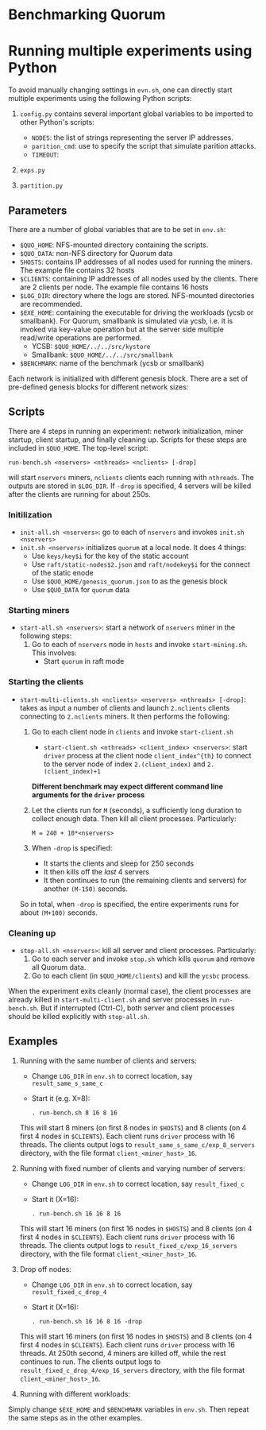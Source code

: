 # Benchmarking Quorum

# Running multiple experiments using Python

To avoid manually changing settings in `evn.sh`, one can directly start multiple experiments using the
following Python scripts:

1. `config.py` contains several important global variables to be imported to other Python's scripts:
      + `NODES`: the list of strings representing the server IP addresses.
      + `parition_cmd`: use to specify the script that simulate parition attacks. 
      + `TIMEOUT`: 

1. `exps.py` 

2. `partition.py`

## Parameters
There are a number of global variables that are to be set in `env.sh`:
+ `$QUO_HOME`: NFS-mounted directory containing the scripts.
+ `$QUO_DATA`: non-NFS directory for Quorum data
+ `SHOSTS`: contains IP addresses of all nodes used for running the miners. The
example file contains 32 hosts 
+ `$CLIENTS`: containing IP addresses of all nodes used by the clients. There are 2 clients per
node. The example file contains 16 hosts
+ `$LOG_DIR`: directory where the logs are stored. NFS-mounted directories are recommended.  
+ `$EXE_HOME`: containing the executable for driving the workloads (ycsb or smallbank). For Quorum, smallbank
is simulated via ycsb, i.e. it is invoked via key-value operation but at the server side multiple read/write
operations are performed. 
    + YCSB: `$QUO_HOME/../../src/kystore`
    + Smallbank: `$QUO_HOME/../../src/smallbank`
+ `$BENCHMARK`: name of the benchmark (ycsb or smallbank)

Each network is initialized with different genesis block. There are a set of pre-defined genesis blocks for
different network sizes:

## Scripts
There are 4 steps in running an experiment: network initialization, miner startup, client startup, and finally
cleaning up. Scripts for these steps are included in `$QUO_HOME`. The top-level script:

    run-bench.sh <nservers> <nthreads> <nclients> [-drop]

will start `nservers` miners, `nclients` clients each running with `nthreads`. The outputs are stored in
`$LOG_DIR`. If `-drop` is specified, 4 servers will be killed after the clients are running for about 250s.  

### Initilization
+ `init-all.sh <nservers>`: go to each of `nservers` and invokes `init.sh <nservers>`
+ `init.sh <nservers>` initializes `quorum` at a local node. It does 4 things:
    + Use `keys/key$i` for the key of the static account
    + Use `raft/static-nodes$2.json` and `raft/nodekey$i` for the connect of the static enode
    + Use `$QUO_HOME/genesis_quorum.json` to as the genesis block
    + Use `$QUO_DATA` for `quorum` data 


### Starting miners
+ `start-all.sh <nservers>`: start a network of `nservers` miner in the following steps:
    1. Go to each of `nservers` node in `hosts` and invoke `start-mining.sh`. This involves:
        + Start `quorum` in raft mode

### Starting the clients
+ `start-multi-clients.sh <nclients> <nservers> <nthreads> [-drop]`: takes as input a number of clients and
launch `2.nclients` clients connecting to `2.nclients` miners. It then performs the following:
    1. Go to each client node in `clients` and invoke `start-client.sh` 
        + `start-client.sh <nthreads> <client_index> <nservers>`: start `driver` process at the client node
       `client_index^{th}` to connect to the server node of index `2.(client_index)` and `2.(client_index)+1`
       
       **Different benchmark may expect different command line arguments for the `driver` process**

    2. Let the clients run for `M` (seconds), a sufficiently long duration to collect enough data. Then kill
    all client processes. Particularly:

        `M = 240 + 10*<nservers>`
    3. When `-drop` is specified:
        + It starts the clients and sleep for 250 seconds 
        + It then kills off the *last* 4 servers
        + It then continues to run (the remaining clients and servers) for another `(M-150)` seconds. 

    So in total, when `-drop` is specified, the entire experiments runs for about `(M+100)` seconds. 

### Cleaning up
+ `stop-all.sh <nservers>`: kill all server and client processes. Particularly:
    1. Go to each server and invoke `stop.sh` which kills `quorum` and remove all Quorum data. 
    2. Go to each client (in `$QUO_HOME/clients`) and kill the `ycsbc` process. 

When the experiment exits cleanly (normal case), the client processes are already killed in
`start-multi-client.sh` and server processes in `run-bench.sh`. But if interrupted (Ctrl-C), both server and client processes should be killed
explicitly with `stop-all.sh`.


## Examples

1. Running with the same number of clients and servers: 
    + Change `LOG_DIR` in `env.sh` to correct location, say `result_same_s_same_c`
    + Start it (e.g. X=8): 

        `. run-bench.sh 8 16 8 16`

    This will start 8 miners (on first 8 nodes in `$HOSTS`) and 8 clients (on 4 first 4 nodes in `$CLIENTS`).
    Each client runs `driver` process with 16 threads. The clients output logs to
    `result_same_s_same_c/exp_8_servers` directory, with the file format `client_<miner_host>_16`.   

2. Running with fixed number of clients and varying number of servers: 
    + Change `LOG_DIR` in `env.sh` to correct location, say `result_fixed_c`
    + Start it (X=16): 

        `. run-bench.sh 16 16 8 16`

    This will start 16 miners (on first 16 nodes in `$HOSTS`) and 8 clients (on 4 first 4 nodes in
    `$CLIENTS`). Each client runs `driver` process with 16 threads. The clients output logs to
    `result_fixed_c/exp_16_servers` directory, with the file format `client_<miner_host>_16`.   


3. Drop off nodes:
    + Change `LOG_DIR` in `env.sh` to correct location, say `result_fixed_c_drop_4`
    + Start it (X=16): 

        `. run-bench.sh 16 16 8 16 -drop`

    This will start 16 miners (on first 16 nodes in `$HOSTS`) and 8 clients (on 4 first 4 nodes in
    `$CLIENTS`). Each client runs `driver` process with 16 threads. At 250th second, 4 miners are killed off,
    while the rest continues to run. The clients output logs to `result_fixed_c_drop_4/exp_16_servers`
      directory, with the file format `client_<miner_host>_16`.   

4. Running with different workloads:

Simply change `$EXE_HOME` and `$BENCHMARK` variables in `env.sh`. Then repeat the same steps as in the other
examples. 

